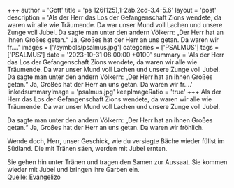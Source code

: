 +++
author = 'Gott'
title = 'ps 126(125),1-2ab.2cd-3.4-5.6'
layout = 'post'
description = 'Als der Herr das Los der Gefangenschaft Zions wendete, da waren wir alle wie Träumende. Da war unser Mund voll Lachen und unsere Zunge voll Jubel.  Da sagte man unter den andern Völkern: „Der Herr hat an ihnen Großes getan.“ Ja, Großes hat der Herr an uns getan. Da waren wir fr....'
images = ['/symbols/psalmus.jpg']
categories = ['PSALMUS']
tags = ['PSALMUS']
date = '2023-10-31 08:00:00 +0100'
summary = 'Als der Herr das Los der Gefangenschaft Zions wendete, da waren wir alle wie Träumende. Da war unser Mund voll Lachen und unsere Zunge voll Jubel.  Da sagte man unter den andern Völkern: „Der Herr hat an ihnen Großes getan.“ Ja, Großes hat der Herr an uns getan. Da waren wir fr....'
linkedsummaryImage = 'psalmus.jpg'
keepImageRatio = 'true'
+++
Als der Herr das Los der Gefangenschaft Zions wendete,
da waren wir alle wie Träumende.
Da war unser Mund voll Lachen
und unsere Zunge voll Jubel.

Da sagte man unter den andern Völkern:
„Der Herr hat an ihnen Großes getan.“
Ja, Großes hat der Herr an uns getan.
Da waren wir fröhlich.<!--more-->

Wende doch, Herr, unser Geschick,
wie du versiegte Bäche wieder füllst im Südland.
Die mit Tränen säen,
werden mit Jubel ernten.

Sie gehen hin unter Tränen
und tragen den Samen zur Aussaat.
Sie kommen wieder mit Jubel
und bringen ihre Garben ein.<br> [Quelle: Evangelizo](https://evangeliumtagfuertag.org/DE/gospel)